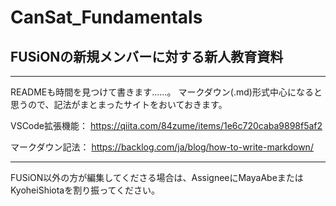 # CanSat_Fundamentals
## FUSiONの新規メンバーに対する新人教育資料
___

READMEも時間を見つけて書きます……。
マークダウン(.md)形式中心になると思うので、記法がまとまったサイトをおいておきます。

VSCode拡張機能： https://qiita.com/84zume/items/1e6c720caba9898f5af2

マークダウン記法：
https://backlog.com/ja/blog/how-to-write-markdown/

---

FUSiON以外の方が編集してくださる場合は、AssigneeにMayaAbeまたはKyoheiShiotaを割り振ってください。